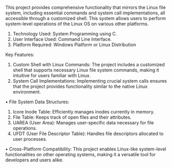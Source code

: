 This project provides comprehensive functionality that mirrors the Linux file system, 
including essential commands and system call implementations, all accessible through a customized shell. 
This system allows users to perform system-level operations of the Linux OS on various other platforms.

1)	Technology Used: System Programming using C.
2)	User Interface Used: Command Line Interface.
3)	Platform Required: Windows Platform or Linux Distribution

Key Features:
1) Custom Shell with Linux Commands: The project includes a customized shell that supports necessary Linux file system commands, making it intuitive for users familiar with Linux.
2) System Call Implementations: Implementing crucial system calls ensures that the project provides functionality similar to the native Linux environment.

• File System Data Structures:
1) Icore Inode Table: Efficiently manages inodes currently in memory.
2) File Table: Keeps track of open files and their attributes.
3) UAREA (User Area): Manages user-specific data necessary for file operations.
4) UFDT (User File Descriptor Table): Handles file descriptors allocated to user processes.
      
• Cross-Platform Compatibility: This project enables Linux-like system-level functionalities on other operating systems, making it a versatile tool for developers and users alike.




